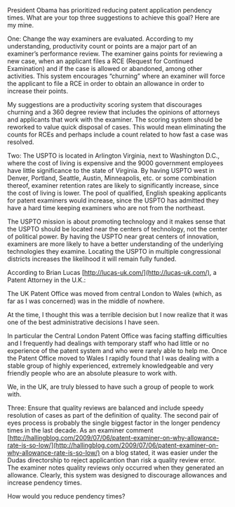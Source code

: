 
President Obama has prioritized reducing patent application pendency times. What are your top three suggestions to achieve this goal? Here are my mine.

  

One: Change the way examiners are evaluated. According to my understanding, productivity count or points are a major part of an examiner’s performance review. The examiner gains points for reviewing a new case, when an applicant files a RCE (Request for Continued Examination) and if the case is allowed or abandoned, among other activities. This system encourages “churning” where an examiner will force the applicant to file a RCE in order to obtain an allowance in order to increase their points.

  

My suggestions are a productivity scoring system that discourages churning and a 360 degree review that includes the opinions of attorneys and applicants that work with the examiner. The scoring system should be reworked to value quick disposal of cases. This would mean eliminating the counts for RCEs and perhaps include a count related to how fast a case was resolved.

  

Two: The USPTO is located in Arlington Virginia, next to Washington D.C., where the cost of living is expensive and the 9000 government employees have little significance to the state of Virginia. By having USPTO west in Denver, Portland, Seattle, Austin, Minneapolis, etc. or some combination thereof, examiner retention rates are likely to significantly increase, since the cost of living is lower. The pool of qualified, English speaking applicants for patent examiners would increase, since the USPTO has admitted they have a hard time keeping examiners who are not from the northeast.

  

The USPTO mission is about promoting technology and it makes sense that the USPTO should be located near the centers of technology, not the center of political power. By having the USPTO near great centers of innovation, examiners are more likely to have a better understanding of the underlying technologies they examine. Locating the USPTO in multiple congressional districts increases the likelihood it will remain fully funded.

  

According to Brian Lucas [http://lucas-uk.com/](http://lucas-uk.com/), a Patent Attorney in the U.K.:

  

The UK Patent Office was moved from central London to Wales (which, as far as I was concerned) was in the middle of nowhere.

  

At the time, I thought this was a terrible decision but I now realize that it was one of the best administrative decisions I have seen.

  

In particular the Central London Patent Office was facing staffing difficulties and I frequently had dealings with temporary staff who had little or no experience of the patent system and who were rarely able to help me. Once the Patent Office moved to Wales I rapidly found that I was dealing with a stable group of highly experienced, extremely knowledgeable and very friendly people who are an absolute pleasure to work with.

  

We, in the UK, are truly blessed to have such a group of people to work with.

  

  

Three: Ensure that quality reviews are balanced and include speedy resolution of cases as part of the definition of quality. The second pair of eyes process is probably the single biggest factor in the longer pendency times in the last decade. As an examiner comment [http://hallingblog.com/2009/07/06/patent-examiner-on-why-allowance-rate-is-so-low/](http://hallingblog.com/2009/07/06/patent-examiner-on-why-allowance-rate-is-so-low/) on a blog stated, it was easier under the Dudas directorship to reject applicantion than risk a quality review error. The examiner notes quality reviews only occurred when they generated an allowance. Clearly, this system was designed to discourage allowances and increase pendency times.

  

How would you reduce pendency times?